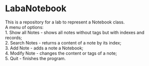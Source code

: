 # LabaNotebook
This is a repository for a lab to represent a Notebook class.                           
A menu of options:        
        1. Show all Notes - shows all notes without tags but with indexes and records;      
        2. Search Notes - returns a content of a note by its index;        
        3. Add Note - adds a note a Notebook;            
        4. Modify Note - changes the content or tags of a note;         
        5. Quit - finishes the program.

